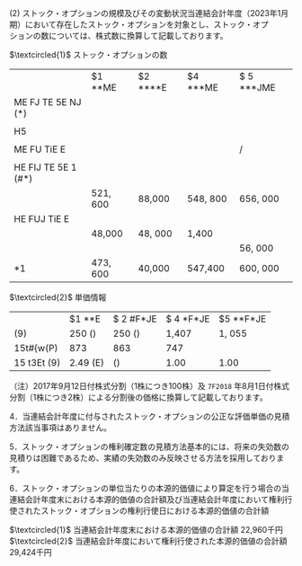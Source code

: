 (2) ストック・オプションの規模及びその変動状況当連結会計年度（2023年1月期）において存在したストック・オプションを対象とし、ストック・オプ  
ションの数については、株式数に換算して記載しております。

$\textcircled{1}$ ストック・オプションの数  

<table><tr><td></td><td>$1 **ME</td><td>$2 ****E</td><td>$4 ***ME</td><td>$ 5 ***JME</td></tr><tr><td>ME FJ TE 5E NJ (*)</td><td></td><td></td><td></td><td></td></tr><tr><td></td><td></td><td></td><td></td><td></td></tr><tr><td>H5</td><td></td><td></td><td></td><td></td></tr><tr><td></td><td></td><td></td><td></td><td></td></tr><tr><td>ME FU TiE E</td><td></td><td></td><td></td><td>/</td></tr><tr><td></td><td></td><td></td><td></td><td></td></tr><tr><td>HE FIJ TE 5E 1 (#*)</td><td></td><td></td><td></td><td></td></tr><tr><td></td><td>521, 600</td><td>88,000</td><td>548, 800</td><td>656, 000</td></tr><tr><td>HE FUJ TiE E</td><td></td><td></td><td></td><td></td></tr><tr><td></td><td>48,000</td><td>48, 000</td><td>1,400</td><td></td></tr><tr><td></td><td></td><td></td><td></td><td>56, 000</td></tr><tr><td>*1</td><td>473, 600</td><td>40,000</td><td>547,400</td><td>600, 000</td></tr></table>

$\textcircled{2}$ 単価情報  

<table><tr><td></td><td>$1 **E</td><td>$ 2 #F*JE</td><td>$ 4 *F*JE</td><td>$5 **F*JE</td></tr><tr><td>(9)</td><td>250 ()</td><td>250 ()</td><td>1,407</td><td>1, 055</td></tr><tr><td>15t#{w(P)</td><td>873</td><td>863</td><td>747</td><td></td></tr><tr><td>15 t3Et (9)</td><td>2.49 (E)</td><td>()</td><td>1.00</td><td>1.00</td></tr></table>

（注）2017年9月12日付株式分割（1株につき100株）及 $\mathtt { 7 } \mathtt { F 2 0 1 8 }$ 年8月1日付株式分割（1株につき2株）による分割後の価格に換算して記載しております。

4．当連結会計年度に付与されたストック・オプションの公正な評価単価の見積方法該当事項はありません。

5．ストック・オプションの権利確定数の見積方法基本的には、将来の失効数の見積りは困難であるため、実績の失効数のみ反映させる方法を採用しております。

6．ストック・オプションの単位当たりの本源的価値により算定を行う場合の当連結会計年度末における本源的価値の合計額及び当連結会計年度において権利行使されたストック・オプションの権利行使日における本源的価値の合計額

$\textcircled{1}$ 当連結会計年度末における本源的価値の合計額 22,960千円$\textcircled{2}$ 当連結会計年度において権利行使された本源的価値の合計額 29,424千円
